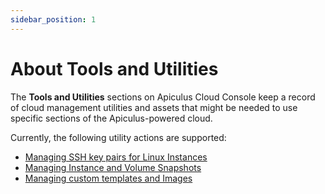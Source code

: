 ```yaml
---
sidebar_position: 1
---
```

# About Tools and Utilities

The **Tools and Utilities** sections on Apiculus Cloud Console keep a record of cloud management utilities and assets that might be needed to use specific sections of the Apiculus-powered cloud.

Currently, the following utility actions are supported:

- [Managing SSH key pairs for Linux Instances](ManagingSSHKeysandKeyPairs)
- [Managing Instance and Volume Snapshots](ManagingInstanceandVolumeSnapshots)
- [Managing custom templates and Images](ManagingCustomTemplatesandImages)
